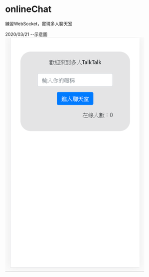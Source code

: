 # onlineChat

練習WebSocket，實現多人聊天室

2020/03/21 --示意圖
![image](https://github.com/lolo0159228/onlineChat/blob/master/OnlineChat.gif)
